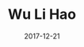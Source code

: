 ---
layout: post
type: "project"
title:  "Wu Li Hao"
link: "http://localhost:4000/blog/pushing-to-app-store/"
date:   2017-12-21
excerpt: "Order and delivery tracking apps to streamline the business flow of a local noodle manufacturer."
image: "/assets/images/wulihao.png"
---